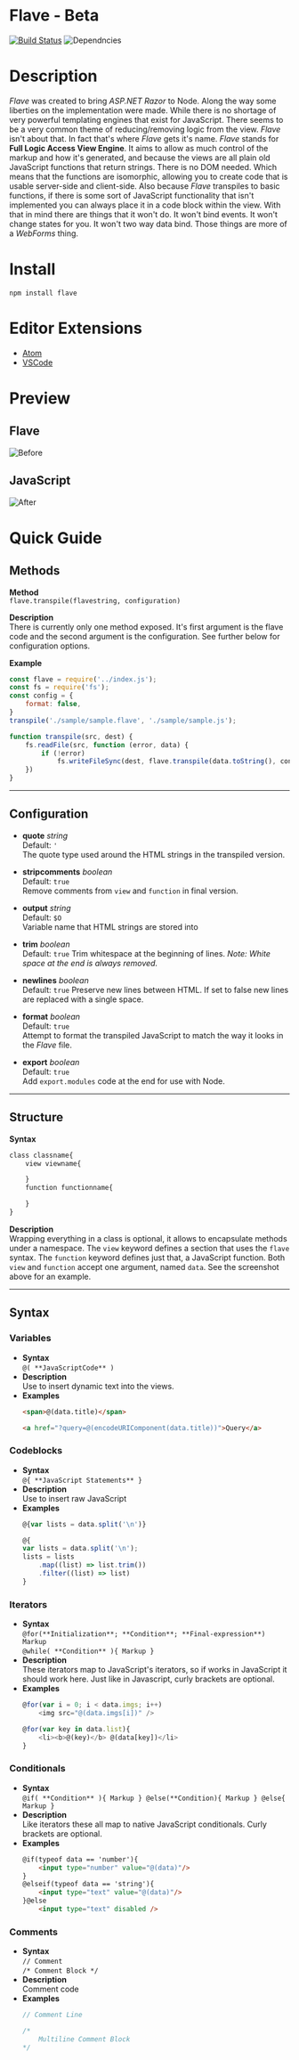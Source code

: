 # Flave - Beta 
[![Build Status](https://travis-ci.org/varubi/flave.svg?branch=master)](https://travis-ci.org/varubi/flave) ![Dependncies](https://david-dm.org/varubi/flave.svg)
# Description  
*Flave* was created to bring *ASP.NET Razor* to Node. Along the way some liberties on the implementation were made. While there is no shortage of very powerful templating engines that exist for JavaScript. There seems to be a very common theme of reducing/removing logic from the view. *Flave* isn't about that. In fact that's where *Flave* gets it's name. *Flave* stands for **Full Logic Access View Engine**. It aims to allow as much control of the markup and how it's generated, and because the views are all plain old JavaScript functions that return strings. There is no DOM needed. Which means that the functions are isomorphic, allowing you to create code that is usable server-side and client-side. Also because *Flave* transpiles to basic functions, if there is some sort of JavaScript functionality that isn't implemented you can always place it in a code block within the view. With that in mind there are things that it won't do. It won't bind events. It won't change states for you. It won't two way data bind. Those things are more of a *WebForms* thing.

# Install
    npm install flave

# Editor Extensions
- [Atom](https://atom.io/packages/language-flave) 
- [VSCode](https://marketplace.visualstudio.com/items?itemName=varubi.flave-vscode)
# Preview
## Flave  
![Before](https://raw.githubusercontent.com/varubi/flave/master/sample/sample.png?raw=true "Before")
## JavaScript  
![After](https://raw.githubusercontent.com/varubi/flave/master/sample/samplejs.png?raw=true "After")

# Quick Guide

## Methods
__Method__  
```flave.transpile(flavestring, configuration)```  

__Description__  
There is currently only one method exposed. It's first argument is the flave code and the second argument is the configuration. See further below for configuration options.

__Example__
```JavaScript
const flave = require('../index.js');
const fs = require('fs');
const config = {
    format: false,
}
transpile('./sample/sample.flave', './sample/sample.js');

function transpile(src, dest) {
    fs.readFile(src, function (error, data) {
        if (!error)
            fs.writeFileSync(dest, flave.transpile(data.toString(), config))
    })
}

```
___
## Configuration

- **quote** *string*  
Default: `'`  
The quote type used around the HTML strings in the transpiled version.

- **stripcomments** *boolean*  
Default: `true`  
Remove comments from `view` and `function` in final version.

- **output** *string*  
Default: `$O`  
Variable name that HTML strings are stored into

- **trim** *boolean*  
Default: `true`
Trim whitespace at the beginning of lines. _Note: White space at the end is always removed._

- **newlines** *boolean*  
Default: `true`
Preserve new lines between HTML. If set to false new lines are replaced with a single space.

- **format** *boolean*  
Default: `true`  
Attempt to format the transpiled JavaScript to match the way it looks in the *Flave* file.

- **export** *boolean*  
Default: `true`  
Add `export.modules` code at the end for use with Node.
___
## Structure
__Syntax__  
```HTML
class classname{
    view viewname{

    }
    function functionname{

    }
}
```
__Description__  
Wrapping everything in a class is optional, it allows to encapsulate methods under a namespace.
The `view` keyword defines a section that uses the `flave`  syntax. The `function` keyword defines just that, a JavaScript function. Both `view` and `function` accept one argument, named `data`. See the screenshot above for an example.
___
## Syntax
### Variables
- __Syntax__  
```@( **JavaScriptCode** )```
- __Description__  
Use to insert dynamic text into the views.
- __Examples__
    ```HTML
    <span>@(data.title)</span>
    ```
    ```HTML
    <a href="?query=@(encodeURIComponent(data.title))">Query</a>
    ```

### Codeblocks
- __Syntax__  
```@{ **JavaScript Statements** }```
- __Description__  
Use to insert raw JavaScript
- __Examples__  
    ```JavaScript
    @{var lists = data.split('\n')}
    ```
    ```JavaScript
    @{
    var lists = data.split('\n');
    lists = lists
        .map((list) => list.trim())
        .filter((list) => list)
    }
    ```



### Iterators
- __Syntax__  
```@for(**Initialization**; **Condition**; **Final-expression**) Markup```  
```@while( **Condition** ){ Markup }```
- __Description__  
These iterators map to JavaScript's iterators, so if works in JavaScript it should work here. Just like in Javascript, curly brackets are optional.
- __Examples__  
    ```JavaScript    
    @for(var i = 0; i < data.imgs; i++)
        <img src="@(data.imgs[i])" />
    ```
    ```JavaScript    
    @for(var key in data.list){
        <li><b>@(key)</b> @(data[key])</li>
    }
    ```

### Conditionals
- __Syntax__  
```@if( **Condition** ){ Markup } @else(**Condition){ Markup } @else{ Markup }```
- __Description__  
Like iterators these all map to native JavaScript conditionals. Curly brackets are optional.
- __Examples__  
    ```HTML
    @if(typeof data == 'number'){
        <input type="number" value="@(data)"/>
    }
    @elseif(typeof data == 'string'){
        <input type="text" value="@(data)"/>
    }@else
        <input type="text" disabled />
    ```
### Comments
- __Syntax__  
```// Comment```  
```/* Comment Block */```
- __Description__  
Comment code
- __Examples__  
    ```JavaScript
    // Comment Line
    ```
    ```JavaScript   
    /* 
        Multiline Comment Block
    */
    ```
